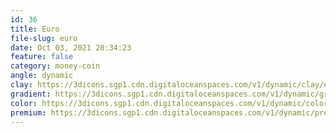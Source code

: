 ```yaml
---
id: 36
title: Euro
file-slug: euro
date: Oct 03, 2021 20:34:23
feature: false
category: money-coin
angle: dynamic
clay: https://3dicons.sgp1.cdn.digitaloceanspaces.com/v1/dynamic/clay/euro-dynamic-clay.png
gradient: https://3dicons.sgp1.cdn.digitaloceanspaces.com/v1/dynamic/gradient/euro-dynamic-gradient.png
color: https://3dicons.sgp1.cdn.digitaloceanspaces.com/v1/dynamic/color/euro-dynamic-color.png
premium: https://3dicons.sgp1.cdn.digitaloceanspaces.com/v1/dynamic/premium/euro-dynamic-premium.png
---
```

